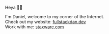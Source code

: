 Heya 👋🏾  

I'm Daniel, welcome to my corner of the Internet.  
Check out my website: [fullstackdan.dev](https://fullstackdan.dev)  
Work with me: [staxware.com](https://staxware.com)

<!--[![FSD's GitHub stats](https://github-stats-xi-orpin.vercel.app/api?username=fullstack-dan&show_icons=true&theme=codeSTACKr)](https://github.com/fullstack-dan/github-stats)-->

<!--[![FSD's GitHub stats](https://github-readme-stats.vercel.app/api?username=fullstack-dan&show_icons=true&theme=codeSTACKr)](https://github.com/fullstack-dan/github-stats)-->

<!--
**fullstack-dan/fullstack-dan** is a ✨ _special_ ✨ repository because its `README.md` (this file) appears on your GitHub profile.

Here are some ideas to get you started:

- 🔭 I’m currently working on ...
- 🌱 I’m currently learning ...
- 👯 I’m looking to collaborate on ...
- 🤔 I’m looking for help with ...
- 💬 Ask me about ...
- 📫 How to reach me: ...
- 😄 Pronouns: ...
- ⚡ Fun fact: ...
-->
